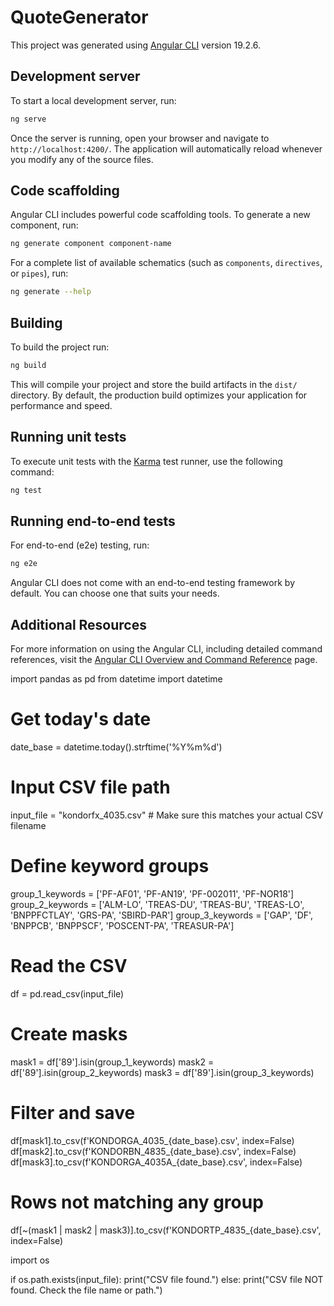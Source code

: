 # QuoteGenerator

This project was generated using [Angular CLI](https://github.com/angular/angular-cli) version 19.2.6.

## Development server

To start a local development server, run:

```bash
ng serve
```

Once the server is running, open your browser and navigate to `http://localhost:4200/`. The application will automatically reload whenever you modify any of the source files.

## Code scaffolding

Angular CLI includes powerful code scaffolding tools. To generate a new component, run:

```bash
ng generate component component-name
```

For a complete list of available schematics (such as `components`, `directives`, or `pipes`), run:

```bash
ng generate --help
```

## Building

To build the project run:

```bash
ng build
```

This will compile your project and store the build artifacts in the `dist/` directory. By default, the production build optimizes your application for performance and speed.

## Running unit tests

To execute unit tests with the [Karma](https://karma-runner.github.io) test runner, use the following command:

```bash
ng test
```

## Running end-to-end tests

For end-to-end (e2e) testing, run:

```bash
ng e2e
```

Angular CLI does not come with an end-to-end testing framework by default. You can choose one that suits your needs.

## Additional Resources

For more information on using the Angular CLI, including detailed command references, visit the [Angular CLI Overview and Command Reference](https://angular.dev/tools/cli) page.



import pandas as pd
from datetime import datetime

# Get today's date
date_base = datetime.today().strftime('%Y%m%d')

# Input CSV file path
input_file = "kondorfx_4035.csv"  # Make sure this matches your actual CSV filename

# Define keyword groups
group_1_keywords = ['PF-AF01', 'PF-AN19', 'PF-002011', 'PF-NOR18']
group_2_keywords = ['ALM-LO', 'TREAS-DU', 'TREAS-BU', 'TREAS-LO', 'BNPPFCTLAY', 'GRS-PA', 'SBIRD-PAR']
group_3_keywords = ['GAP', 'DF', 'BNPPCB', 'BNPPSCF', 'POSCENT-PA', 'TREASUR-PA']

# Read the CSV
df = pd.read_csv(input_file)

# Create masks
mask1 = df['89'].isin(group_1_keywords)
mask2 = df['89'].isin(group_2_keywords)
mask3 = df['89'].isin(group_3_keywords)

# Filter and save
df[mask1].to_csv(f'KONDORGA_4035_{date_base}.csv', index=False)
df[mask2].to_csv(f'KONDORBN_4835_{date_base}.csv', index=False)
df[mask3].to_csv(f'KONDORGA_4035A_{date_base}.csv', index=False)

# Rows not matching any group
df[~(mask1 | mask2 | mask3)].to_csv(f'KONDORTP_4835_{date_base}.csv', index=False)


import os

if os.path.exists(input_file):
    print("CSV file found.")
else:
    print("CSV file NOT found. Check the file name or path.")

